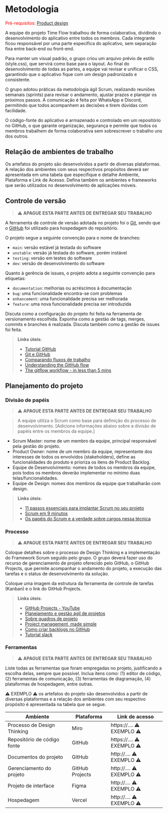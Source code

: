 
# Metodologia

<span style="color:red">Pré-requisitos: <a href="03-Product-design.md"> Product design</a></span>

A equipe do projeto Time Flow trabalhou de forma colaborativa, dividindo o desenvolvimento do aplicativo entre todos os membros. Cada integrante ficou responsável por uma parte específica do aplicativo, sem separação fixa entre back-end ou front-end.

Para manter um visual padrão, o grupo criou um arquivo prévio de estilo (style.css), que servirá como base para o layout. Ao final do desenvolvimento de todas as partes, a equipe vai revisar e unificar o CSS, garantindo que o aplicativo fique com um design padronizado e consistente.

O grupo adotou práticas da metodologia ágil Scrum, realizando reuniões semanais (sprints) para revisar o andamento, ajustar prazos e planejar os próximos passos. A comunicação é feita por WhatsApp e Discord, permitindo que todos acompanhem as decisões e tirem dúvidas com facilidade.

O código-fonte do aplicativo é armazenado e controlado em um repositório no GitHub, o que garante organização, segurança e permite que todos os membros trabalhem de forma colaborativa sem sobrescrever o trabalho uns dos outros.

## Relação de ambientes de trabalho

Os artefatos do projeto são desenvolvidos a partir de diversas plataformas. A relação dos ambientes com seus respectivos propósitos deverá ser apresentada em uma tabela que especifique e detalhe Ambiente, Plataforma e Link de Acesso. Defina também os ambientes e frameworks que serão utilizados no desenvolvimento de aplicações móveis.

## Controle de versão

> ⚠️ **APAGUE ESTA PARTE ANTES DE ENTREGAR SEU TRABALHO**

A ferramenta de controle de versão adotada no projeto foi o [Git](https://git-scm.com/), sendo que o [GitHub](https://github.com) foi utilizado para hospedagem do repositório.

O projeto segue a seguinte convenção para o nome de branches:

- `main`: versão estável já testada do software
- `unstable`: versão já testada do software, porém instável
- `testing`: versão em testes do software
- `dev`: versão de desenvolvimento do software

Quanto à gerência de issues, o projeto adota a seguinte convenção para etiquetas:

- `documentation`: melhorias ou acréscimos à documentação
- `bug`: uma funcionalidade encontra-se com problemas
- `enhancement`: uma funcionalidade precisa ser melhorada
- `feature`: uma nova funcionalidade precisa ser introduzida

Discuta como a configuração do projeto foi feita na ferramenta de versionamento escolhida. Exponha como a gestão de tags, merges, commits e branches é realizada. Discuta também como a gestão de issues foi feita.

> **Links úteis**:
> - [Tutorial GitHub](https://guides.github.com/activities/hello-world/)
> - [Git e GitHub](https://www.youtube.com/playlist?list=PLHz_AreHm4dm7ZULPAmadvNhH6vk9oNZA)
> - [Comparando fluxos de trabalho](https://www.atlassian.com/br/git/tutorials/comparing-workflows)
> - [Understanding the GitHub flow](https://guides.github.com/introduction/flow/)
> - [The gitflow workflow - in less than 5 mins](https://www.youtube.com/watch?v=1SXpE08hvGs)

## Planejamento do projeto

###  Divisão de papéis

> ⚠️ **APAGUE ESTA PARTE ANTES DE ENTREGAR SEU TRABALHO**

> A equipe utiliza o Scrum como base para definição do processo de desenvolvimento. [Adicione informações abaixo sobre a divisão de papéis entre os membros da equipe.]

- Scrum Master: nome de um membro da equipe, principal responsável pela gestão do projeto.
- Product Owner: nome de um membro da equipe, representante dos interesses de todos os envolvidos (stakeholders), define as funcionalidades do produto e prioriza os itens de Product Backlog.
- Equipe de Desenvolvimento: nomes de todos os membros da equipe, pois todos os membros deverão implementar no mínimo duas telas/funcionalidades.
- Equipe de Design: nomes dos membros da equipe que trabalharão com design.

> **Links úteis**:
> - [11 passos essenciais para implantar Scrum no seu projeto](https://mindmaster.com.br/scrum-11-passos/)
> - [Scrum em 9 minutos](https://www.youtube.com/watch?v=XfvQWnRgxG0)
> - [Os papéis do Scrum e a verdade sobre cargos nessa técnica](https://www.atlassian.com/br/agile/scrum/roles)

### Processo

> ⚠️ **APAGUE ESTA PARTE ANTES DE ENTREGAR SEU TRABALHO**

Coloque detalhes sobre o processo de Design Thinking e a implementação do Framework Scrum seguido pelo grupo. O grupo deverá fazer uso do recurso de gerenciamento de projeto oferecido pelo GitHub, o GitHub Projects, que permite acompanhar o andamento do projeto, a execução das tarefas e o status de desenvolvimento da solução. 

Coloque uma imagem da estrutura da ferramenta de controle de tarefas (Kanban) e o link do GitHub Projects.
 
> **Links úteis**:
> - [GitHub Projects - YouTube](https://www.youtube.com/playlist?list=PLiO7XHcmTsldZR93nkTFmmWbCEVF_8F5H)
> - [Planejamento e gestão ágil de projetos](https://pucminas.instructure.com/courses/87878/pages/unidade-2-tema-2-utilizacao-de-ferramentas-para-controle-de-versoes-de-software)
> - [Sobre quadros de projeto](https://docs.github.com/pt/issues/organizing-your-work-with-project-boards/managing-project-boards/about-project-boards)
> - [Project management, made simple](https://github.com/features/project-management/)
> - [Como criar backlogs no GitHub](https://www.youtube.com/watch?v=RXEy6CFu9Hk)
> - [Tutorial slack](https://slack.com/intl/en-br/)

### Ferramentas

> ⚠️ **APAGUE ESTA PARTE ANTES DE ENTREGAR SEU TRABALHO**

Liste todas as ferramentas que foram empregadas no projeto, justificando a escolha delas, sempre que possível. Inclua itens como: (1) editor de código, (2) ferramentas de comunicação, (3) ferramentas de diagramação, (4) plataformas de hospedagem, entre outras.

⚠️ EXEMPLO ⚠️ os artefatos do projeto são desenvolvidos a partir de diversas plataformas e a relação dos ambientes com seu respectivo propósito é apresentada na tabela que se segue.

| Ambiente                            | Plataforma                         | Link de acesso                       |
|-------------------------------------|------------------------------------|--------------------------------------|
| Processo de Design Thinking         | Miro                               | https://....   ⚠️ EXEMPLO ⚠️        |
| Repositório de código fonte         | GitHub                             | https://....   ⚠️ EXEMPLO ⚠️        |
| Documentos do projeto               | GitHub                             | http://....    ⚠️ EXEMPLO ⚠️        |
| Gerenciamento do projeto            | GitHub Projects                    | http://....    ⚠️ EXEMPLO ⚠️        |
| Projeto de interface                | Figma                              | http://....    ⚠️ EXEMPLO ⚠️        |
| Hospedagem                          | Vercel                             | http://....    ⚠️ EXEMPLO ⚠️        |
 
